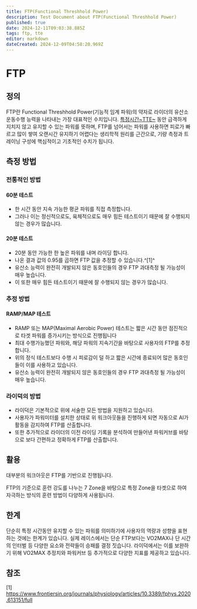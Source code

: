 ```yaml
---
title: FTP(Functional Threshhold Power)
description: Test Document about FTP(Functional Threshhold Power)
published: true
date: 2024-12-11T09:03:38.885Z
tags: ftp, tte
editor: markdown
dateCreated: 2024-12-09T04:58:20.969Z
---
```


# FTP
## 정의
FTP란 Functional Threshhold Power(기능적 임계 파워)의 약자로 라이더의 유산소 운동수행 능력을 나타내는 가장 대표적인 수치입니다.
[특정시간~TTE~](/ko/home/FTP/TTE) 동안 급격하게 지치지 않고 유지할 수 있는 파워를 뜻하며, FTP를 넘어서는 파워를 사용하면 피로가 빠르고 많이 쌓여 오랜시간 유지하기 어렵다는 생리학적 원리를 근간으로, 기량 측정과 트레이닝 구성에 핵심적이고 기초적인 수치가 됩니다.
## 측정 방법

### 전통적인 방법

#### 60분 테스트
- 한 시간 동안 지속 가능한 평균 파워를 직접 측정합니다.
- 그러나 이는 정신적으로도, 육체적으로도 매우 힘든 테스트이기 때문에 잘 수행되지 않는 경우가 많습니다.
  	
#### 20분 테스트 
- 20분 동안 가능한 한 높은 파워를 내며 라이딩 합니다.
- 나온 결과 값의 0.95를 곱하면 FTP 값을 추정할 수 있습니다.^[1]^
- 유산소 능력이 완전히 개발되지 않은 동호인들의 경우 FTP 과대측정 될 가능성이 매우 높습니다.
- 이 또한 매우 힘든 테스트이기 때문에 잘 수행되지 않는 경우가 많습니다.

### 추정 방법

#### RAMP/MAP 테스트 
- RAMP 또는 MAP(Maximal Aerobic Power) 테스트는 짧은 시간 동안 점진적으로 타겟 파워를 증가시키는 방식으로 진행됩니다
- 최대 수행가능했던 파워와, 해당 파워의 지속기간을 바탕으로 사용자의 FTP를 추정합니다.
- 위의 정식 테스트보다 수행 시 피로감이 덜 하고 짧은 시간에 종료되어 많은 동호인들이 이를 사용하고 있습니다.
- 유산소 능력이 완전히 개발되지 않은 동호인들의 경우 FTP 과대측정 될 가능성이 매우 높습니다.
### 라이덕의 방법
- 라이덕은 기본적으로 위에 서술한 모든 방법을 지원하고 있습니다.
- 사용자가 파워미터를 설치한 상태로 위 워크아웃들을 진행하게 되면 자동으로 AI가 활동을 감지하여 FTP를 산출합니다.
- 또한 추가적으로 라이더의 이전 라이딩 기록을 분석하여 만들어낸 파워커브를 바탕으로 보다 간편하고 정확하게 FTP를 산출합니다.



## 활용

대부분의 워크아웃은 FTP를 기반으로 진행됩니다.

FTP의 기준으로 훈련 강도를 나누는 7 Zone을 바탕으로 특정 Zone을 타겟으로 하여 자극하는 방식의 훈련 방법이 다양하게 사용됩니다.

## 한계

단순히 특정 시간동안 유지할 수 있는 파워를 의미하기에 사용자의 역량과 성향을 표현하는 것에는 한계가 있습니다.
실제 레이스에서는 단순 FTP보다는 VO2MAX나 단 시간의 인터벌 등 다양한 요소와 전략들이 승패를 결정 짓습니다.
라이덕에서는 이를 보완하기 위해 VO2MAX 추정치와 파워커브 등 추가적으로 다양한 지표를 제공하고 있습니다.

## 참조
[1] https://www.frontiersin.org/journals/physiology/articles/10.3389/fphys.2020.613151/full
